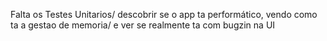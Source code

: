  Falta os Testes Unitarios/ descobrir se o app ta performático, vendo como ta a gestao de memoria/ e ver se realmente ta com bugzin na UI
